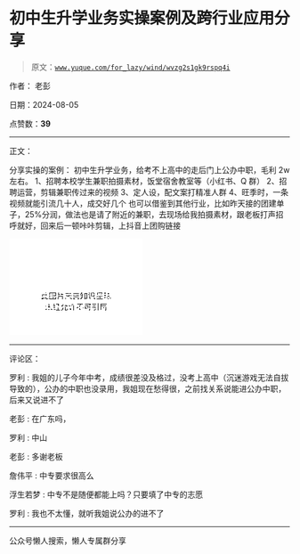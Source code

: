 # 初中生升学业务实操案例及跨行业应用分享

> 原文：[`www.yuque.com/for_lazy/wind/wvzg2s1gk9rspq4i`](https://www.yuque.com/for_lazy/wind/wvzg2s1gk9rspq4i)

作者： 老彭

日期：2024-08-05

点赞数：**39**

* * *

正文：

分享实操的案例： 初中生升学业务，给考不上高中的走后门上公办中职，毛利 2w 左右。 1、招聘本校学生兼职拍摄素材，饭堂宿舍教室等（小红书、Q 群）
2、招聘运营，剪辑兼职传过来的视频 3、定人设，配文案打精准人群 4、旺季时，一条视频就能引流几十人，成交好几个
也可以借鉴到其他行业，比如昨天接的团建单子，25%分润，做法也是请了附近的兼职，去现场给我拍摄素材，跟老板打声招呼就好，回来后一顿咔咔剪辑，上抖音上团购链接

![](img/da3b64085ea4304115bd21bcbf29a887.png "None")

* * *

评论区：

罗利 : 我姐的儿子今年中考，成绩很差没及格过，没考上高中（沉迷游戏无法自拔导致的），公办的中职也没录用，我姐现在愁得很，之前找关系说能进公办中职，后来又说进不了

老彭 : 在广东吗，

罗利 : 中山

老彭 : 多谢老板

詹伟平 : 中专要求很高么

浮生若梦 : 中专不是随便都能上吗？只要填了中专的志愿

罗利 : 我也不太懂，就听我姐说公办的进不了

* * *

公众号懒人搜索，懒人专属群分享